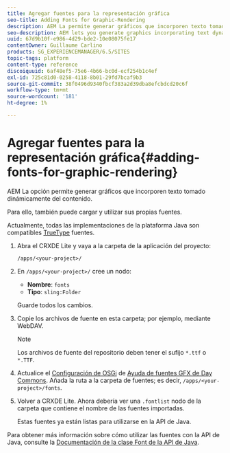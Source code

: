 ```yaml
---
title: Agregar fuentes para la representación gráfica
seo-title: Adding Fonts for Graphic-Rendering
description: AEM La permite generar gráficos que incorporen texto tomado dinámicamente del contenido
seo-description: AEM lets you generate graphics incorporating text dynamically taken from your content
uuid: 67d9b10f-e986-4d29-bde2-10e08075fe17
contentOwner: Guillaume Carlino
products: SG_EXPERIENCEMANAGER/6.5/SITES
topic-tags: platform
content-type: reference
discoiquuid: 6af48ef5-75e6-4b66-bc0d-ecf254b1c4ef
exl-id: 725c81d0-0258-4118-8b01-29fd7bcaf9b3
source-git-commit: 38f0496d9340fbcf383a2d39dba8efcbdcd20c6f
workflow-type: tm+mt
source-wordcount: '181'
ht-degree: 1%

---
```


# Agregar fuentes para la representación gráfica{#adding-fonts-for-graphic-rendering}

AEM La opción permite generar gráficos que incorporen texto tomado dinámicamente del contenido.

Para ello, también puede cargar y utilizar sus propias fuentes.

Actualmente, todas las implementaciones de la plataforma Java son compatibles [TrueType](https://en.wikipedia.org/wiki/Truetype) fuentes.

1. Abra el CRXDE Lite y vaya a la carpeta de la aplicación del proyecto:

   `/apps/<your-project>/`

1. En `/apps/<your-project>/` cree un nodo:

   * **Nombre**: `fonts`
   * **Tipo**: `sling:Folder`

   Guarde todos los cambios.

1. Copie los archivos de fuente en esta carpeta; por ejemplo, mediante WebDAV.

   >[!NOTE]
   >
   >Los archivos de fuente del repositorio deben tener el sufijo `*.ttf` o `*.TTF`.

1. Actualice el [Configuración de OSGi](/help/sites-deploying/configuring-osgi.md) de [Ayuda de fuentes GFX de Day Commons](/help/sites-deploying/osgi-configuration-settings.md). Añada la ruta a la carpeta de fuentes; es decir, `/apps/<your-project>/fonts`.

1. Volver a CRXDE Lite. Ahora debería ver una `.fontlist` nodo de la carpeta que contiene el nombre de las fuentes importadas.

   Estas fuentes ya están listas para utilizarse en la API de Java.

Para obtener más información sobre cómo utilizar las fuentes con la API de Java, consulte la [Documentación de la clase Font de la API de Java](https://download.oracle.com/javase/6/docs/api/java/awt/Font.html).
